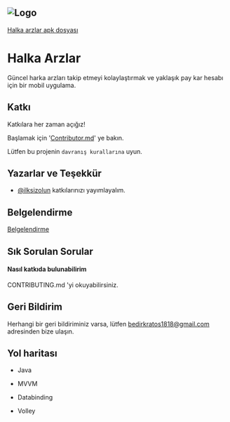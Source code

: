 ![Logo](https://user-images.githubusercontent.com/69633060/241176083-b9e5335a-32c2-4aac-9a25-9b1ebf1ea9e3.png)
- 
[Halka arzlar apk dosyası](https://github.com/bdrtr/Halka_arzlar/blob/main/app-debug.apk)
# Halka Arzlar

Güncel harka arzları takip etmeyi kolaylaştırmak ve yaklaşık pay kar hesabı için bir mobil uygulama.



## Katkı

Katkılara her zaman açığız!

Başlamak için '[Contributor.md](https://github.com/bdrtr/Halka_arzlar/blob/main/CONTRIBUTING.md)' ye bakın.

Lütfen bu projenin `davranış kurallarına` uyun.



  
## Yazarlar ve Teşekkür

- [@ilksizolun](https://www.github.com/octokatherine) katkılarınızı yayımlayalım.

  
## Belgelendirme

[Belgelendirme](https://linktodocumentation)

  
## Sık Sorulan Sorular

#### Nasıl katkıda bulunabilirim

CONTRIBUTING.md 'yi okuyabilirsiniz.


  
## Geri Bildirim

Herhangi bir geri bildiriminiz varsa, lütfen bedirkratos1818@gmail.com adresinden bize ulaşın.

  
## Yol haritası

- Java

- MVVM

- Databinding

- Volley



  
